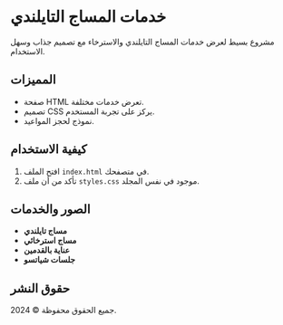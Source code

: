 # خدمات المساج التايلندي

مشروع بسيط لعرض خدمات المساج التايلندي والاسترخاء مع تصميم جذاب وسهل الاستخدام.

## المميزات
- صفحة HTML تعرض خدمات مختلفة.
- تصميم CSS يركز على تجربة المستخدم.
- نموذج لحجز المواعيد.

## كيفية الاستخدام
1. افتح الملف `index.html` في متصفحك.
2. تأكد من أن ملف `styles.css` موجود في نفس المجلد.

## الصور والخدمات
- **مساج تايلندي**
- **مساج استرخائي**
- **عناية بالقدمين**
- **جلسات شياتسو**

## حقوق النشر
جميع الحقوق محفوظة © 2024.
